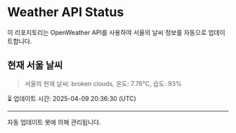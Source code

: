 
# Weather API Status

이 리포지토리는 OpenWeather API를 사용하여 서울의 날씨 정보를 자동으로 업데이트합니다.

## 현재 서울 날씨
> 서울의 현재 날씨: broken clouds, 온도: 7.76°C, 습도: 93%

⏳ 업데이트 시간: 2025-04-09 20:36:30 (UTC)

---
자동 업데이트 봇에 의해 관리됩니다.
